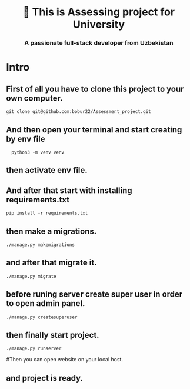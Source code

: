 <h1 align="center"> 👋 This is Assessing project for University</h1>
<h3 align="center">A passionate full-stack developer from Uzbekistan</h3>
<h1> Intro </h1>


## First of all you have to clone this project to your own computer.
    git clone git@github.com:bobur22/Assessment_project.git
## And then open your terminal and start creating by env file
      python3 -m venv venv
## then activate env file.
## And after that start with installing requirements.txt
    pip install -r requirements.txt
## then make a migrations.
    ./manage.py makemigrations

## and after that migrate it.
    ./manage.py migrate

## before runing server create super user in order to open admin panel.
    ./manage.py createsuperuser

## then finally start project.
    ./manage.py runserver

#Then you can open website on your local host.
## and project is ready.
